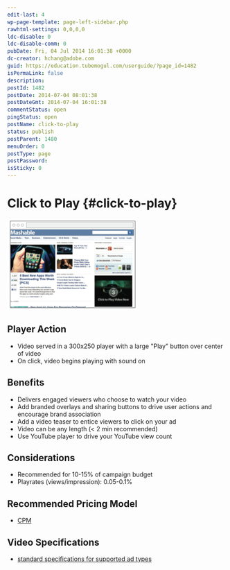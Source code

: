 ```yaml
---
edit-last: 4
wp-page-template: page-left-sidebar.php
rawhtml-settings: 0,0,0,0
ldc-disable: 0
ldc-disable-comm: 0
pubDate: Fri, 04 Jul 2014 16:01:38 +0000
dc-creator: hchang@adobe.com
guid: https://education.tubemogul.com/userguide/?page_id=1482
isPermaLink: false
description: 
postId: 1482
postDate: 2014-07-04 08:01:38
postDateGmt: 2014-07-04 16:01:38
commentStatus: open
pingStatus: open
postName: click-to-play
status: publish
postParent: 1480
menuOrder: 0
postType: page
postPassword: 
isSticky: 0
---
```


# Click to Play {#click-to-play}

[ ![ROTP](assets/rotp-300x210.png)](assets/rotp.png)

## Player Action

* Video served in a 300x250 player with a large "Play" button over center of video
* On click, video begins playing with sound on

## Benefits

* Delivers engaged viewers who choose to watch your video
* Add branded overlays and sharing buttons to drive user actions and encourage brand association
* Add a video teaser to entice viewers to click on your ad
* Video can be any length (< 2 min recommended)
* Use YouTube player to drive your YouTube view count

## Considerations

* Recommended for 10-15% of campaign budget
* Playrates (views/impression): 0.05-0.1%

## Recommended Pricing Model

* [CPM](../../../../dsp/planning/ad-formats/performance-pricing.md)

## Video Specifications

* [standard specifications for supported ad types](https://www.tubemogul.com/ad-specs/)
